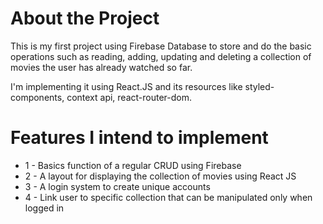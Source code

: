 # About the Project

This is my first project using Firebase Database to store and do the basic operations such as reading, adding, updating and deleting a collection of movies the user has already watched so far. 

I'm implementing it using React.JS and its resources like styled-components, context api, react-router-dom.

# Features I intend to implement

<ul>
    <li>1 - Basics function of a regular CRUD using Firebase
    <li>2 - A layout for displaying the collection of movies using React JS
    <li>3 - A login system to create unique accounts
    <li>4 - Link user to specific collection that can be manipulated only when logged in
</ul>
